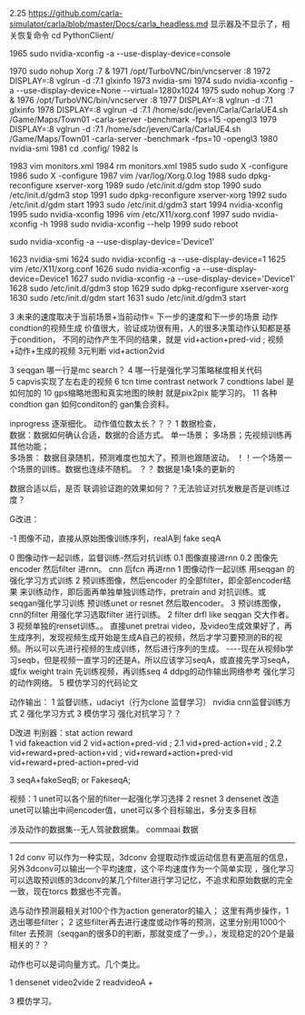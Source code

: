 





























2.25  https://github.com/carla-simulator/carla/blob/master/Docs/carla_headless.md  显示器及不显示了，相关恢复命令
cd PythonClient/

 1965  sudo nvidia-xconfig -a --use-display-device=console

 1970  sudo nohup Xorg :7 &
 1971  /opt/TurboVNC/bin/vncserver :8
 1972  DISPLAY=:8 vglrun -d :7.1 glxinfo
 1973  nvidia-smi 
 1974  sudo nvidia-xconfig -a --use-display-device=None --virtual=1280x1024
 1975  sudo nohup Xorg :7 &
 1976  /opt/TurboVNC/bin/vncserver :8
 1977  DISPLAY=:8 vglrun -d :7.1 glxinfo
 1978  DISPLAY=:8 vglrun -d :7.1  /home/sdc/jeven/Carla/CarlaUE4.sh /Game/Maps/Town01 -carla-server -benchmark -fps=15 -opengl3
 1979  DISPLAY=:8 vglrun -d :7.1  /home/sdc/jeven/Carla/CarlaUE4.sh /Game/Maps/Town01 -carla-server -benchmark -fps=10 -opengl3
 1980  nvidia-smi 
 1981  cd .config/
 1982  ls
 
 
 1983  vim monitors.xml 
 1984  rm monitors.xml 
 1985  sudo sudo X -configure
     1986  sudo X -configure
 1987  vim /var/log/Xorg.0.log
 1988  sudo dpkg-reconfigure xserver-xorg
 1989  sudo /etc/init.d/gdm stop
 1990  sudo /etc/init.d/gdm3 stop
 1991  sudo dpkg-reconfigure xserver-xorg
 1992  sudo /etc/init.d/gdm start
     1993  sudo /etc/init.d/gdm3 start
 1994  nvidia-xconfig 
 1995  sudo  nvidia-xconfig 
 1996  vim /etc/X11/xorg.conf
 1997  sudo  nvidia-xconfig -h
 1998  sudo  nvidia-xconfig --help
 1999  sudo reboot

sudo nvidia-xconfig -a --use-display-device='Device1'

 1623  nvidia-smi 
 1624  sudo nvidia-xconfig -a --use-display-device=1
 1625  vim /etc/X11/xorg.conf
 1626  sudo nvidia-xconfig -a --use-display-device=Device1
 1627  sudo nvidia-xconfig -a --use-display-device='Device1'
 1628  sudo /etc/init.d/gdm3 stop
 1629  sudo dpkg-reconfigure xserver-xorg
 1630  sudo /etc/init.d/gdm start
 1631  sudo /etc/init.d/gdm3 start


3 未来的速度取决于当前场景+当前动作= 下一步的速度和下一步的场景 动作condtion的视频生成 价值很大，验证成功很有用，人的很多决策动作认知都是基于condition，
不同的动作产生不同的结果，就是 vid+action+pred-vid ; 视频+动作+生成的视频 3元判断 vid+action2vid  




3 seqgan 哪一行是mc search？ 4 哪一行是强化学习策略梯度相关代码  
5  capvis实现了左右走的视频 6 tcn time contrast network
7 condtions label 是如何加的    10 gps缩略地图和真实地图的映射 就是pix2pix 能学习的。 11 各种condtion gan 如何conditon的  gan集合资料。









inprogress   逐渐细化。  动作值位数太长？？？  1 数据检查，  
数据：数据如何确认合适，数据的合适方式。
单一场景； 多场景；先视频训练再其他功能；    
多场景： 数据目录随机，预测难度也加大了。预测也跟随波动。     ！！一个场景一个场景的训练。数据也连续不随机。
？？ 数据是1条1条的更新的

数据合适以后，是否
联调验证跑的效果如何？？无法验证对抗发散是否是训练过度？



G改进：

-1 图像不动，直接从原始图像训练序列，realA到 fake seqA

0 图像动作一起训练，监督训练-然后对抗训练  0.1 图像直接进rnn  0.2 图像先encoder 然后filter 进rnn。   cnn 后fcn 再进rnn
1 图像动作一起训练   用seqgan 的强化学习方式训练
2 预训练图像，然后encoder 的全部filter，即全部encoder结果 来训练动作，即后面再单独单独训练动作，pretrain  and 对抗训练。或   seqgan强化学习训练     预训练unet or resnet 然后取encoder。
3 预训练图像，cnn的filter 用强化学习选取filter 进行训练。    2 filter drfl like seqgan 交大作者。 3 视频单独的renset训练。。
直接unet pretrai video，及video生成效果好了，再生成序列，发现视频生成开始是生成A自己的视频，然后才学习要预测的B的视频。所以可以先进行视频的生成训练，然后进行序列的生成。
----现在从视频b学习seqb，但是视频一直学习的还是A，所以应该学习seqA，或直接先学习seqA，或fix weight train 先训练视频，再训练seq
4 ddpg的动作输出网络参考  强化学习的动作网络。
5 模仿学习的代码论文


动作输出： 1 监督训练，udaciyt（行为clone 监督学习） nvidia  cnn监督训练方式  2 强化学习方式   3 模仿学习  强化对抗学习？？ 



D改进   判别器：stat action   reward   
1 vid fakeaction vid
2  vid+action+pred-vid ;
2.1 vid+pred-action+vid ;
2.2 vid+reward+pred-action+vid ; vid+reward+action+pred-vid vid+reward+pred-action+pred-vid

3 seqA+fakeSeqB; or  FakeseqA; 


视频：1 unet可以各个层的filter一起强化学习选择 2 resnet 3 densenet 
改造unet可以输出中间encoder值，unet可以多个目标输出，多分支多目标




涉及动作的数据集--无人驾驶数据集。 commaai 数据





-------------------------

1  2d conv 可以作为一种实现，3dconv 会提取动作或运动信息有更高层的信息，另外3dconv可以输出一个平均速度，这个平均速度作为一个简单实现 ，强化学习可以选取预训练的3dconv的某几个filter进行学习记忆，不追求和原始数据的完全一致，现在torcs 数据也不完善。

选与动作预测最相关对100个作为action generator的输入；   这里有两步操作，1 选出哪些filter； 2 这些filter再去进行速度或动作等的预测，这里分别用1000个filter 去预测（seqgan的很多D的判断，那就变成了一步。），发现稳定的20个是最相关的？？





动作也可以是词向量方式。几个类比。

1 densenet video2vide
2 readvideoA + 


3 模仿学习。
